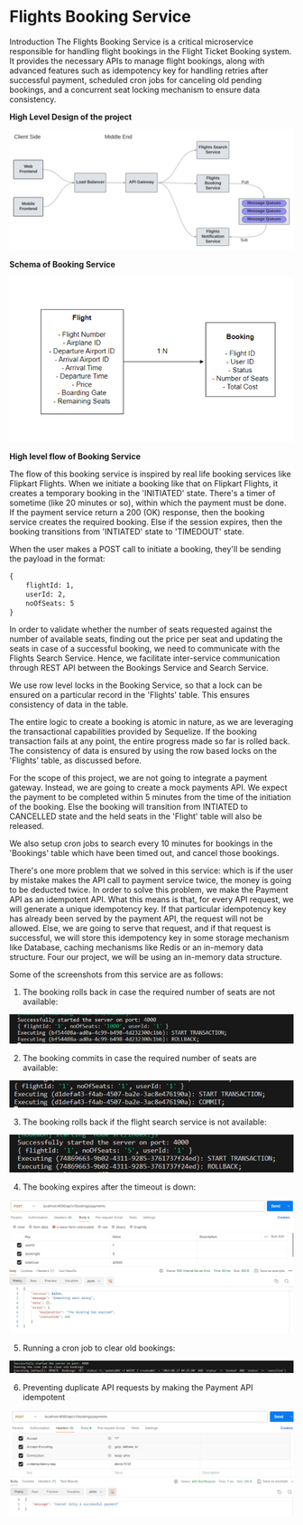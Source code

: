 # Flights Booking Service

Introduction
The Flights Booking Service is a critical microservice responsible for handling flight bookings in the Flight Ticket Booking system. It provides the necessary APIs to manage flight bookings, along with advanced features such as idempotency key for handling retries after successful payment, scheduled cron jobs for canceling old pending bookings, and a concurrent seat locking mechanism to ensure data consistency.

**High Level Design of the project**

![High Level Design of the project](./High-Level-Design.png)

**Schema of Booking Service**

![Schema](./Schema.png)

**High level flow of Booking Service**

The flow of this booking service is inspired by real life booking services like Flipkart Flights. When we initiate a booking like that on Flipkart Flights, it creates a temporary booking in the 'INITIATED' state. There's a timer of sometime (like 20 minutes or so), within which the payment must be done. If the payment service return a 200 (OK) response, then the booking service creates the required booking. Else if the session expires, then the booking transitions from 'INTIATED' state to 'TIMEDOUT' state.

When the user makes a POST call to initiate a booking, they'll be sending the payload in the format:

```
{
    flightId: 1,
    userId: 2,
    noOfSeats: 5
}
```

In order to validate whether the number of seats requested against the number of available seats, finding out the price per seat and updating the seats in case of a successful booking, we need to communicate with the Flights Search Service. Hence, we facilitate inter-service communication through REST API between the Bookings Service and Search Service.

We use row level locks in the Booking Service, so that a lock can be ensured on a particular record in the 'Flights' table. This ensures consistency of data in the table.

The entire logic to create a booking is atomic in nature, as we are leveraging the transactional capabilities provided by Sequelize. If the booking transaction fails at any point, the entire progress made so far is rolled back. The consistency of data is ensured by using the row based locks on the 'Flights' table, as discussed before.

For the scope of this project, we are not going to integrate a payment gateway. Instead, we are going to create a mock payments API. We expect the payment to be completed within 5 minutes from the time of the initiation of the booking. Else the booking will transition from INTIATED to CANCELLED state and the held seats in the 'Flight' table will also be released.

We also setup cron jobs to search every 10 minutes for bookings in the 'Bookings' table which have been timed out, and cancel those bookings.

There's one more problem that we solved in this service: which is if the user by mistake makes the API call to payment service twice, the money is going to be deducted twice. In order to solve this problem, we make the Payment API as an idempotent API. What this means is that, for every API request, we will generate a unique idempotency key. If that particular idempotency key has already been served by the payment API, the request will not be allowed. Else, we are going to serve that request, and if that request is successful, we will store this idempotency key in some storage mechanism like Database, caching mechanisms like Redis or an in-memory data structure. Four our project, we will be using an in-memory data structure.


Some of the screenshots from this service are as follows:

1. The booking rolls back in case the required number of seats are not available: 

![Booking transaction rolls back](./Booking_transaction_rollsback_when_insufficient_seats.PNG)

2. The booking commits in case the required number of seats are available:

![Booking transaction commits](./Booking-transaction-commits.PNG) 

3. The booking rolls back if the flight search service is not available:

![Booking transaction rolls back](./Transaction_rollback_if_flight_search_Service_is_unavailable.PNG)

4. The booking expires after the timeout is down:

![Booking expires after the timeout](./Booking_expires_after_timeout.PNG)

5. Running a cron job to clear old bookings:

![Running cron job to clear old bookings](./Cron_job_to_clear_old_bookings.PNG)

6. Preventing duplicate API requests by making the Payment API idempotent

![Idmepotent Payment API](./Idempotent_API.PNG)